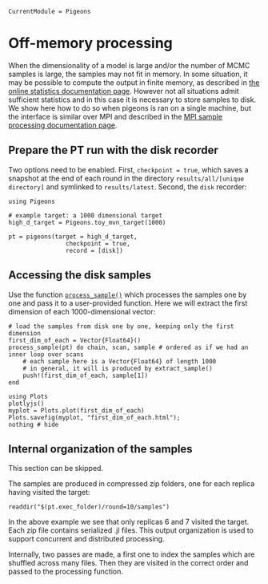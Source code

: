 ```@meta
CurrentModule = Pigeons
```

# Off-memory processing

When the dimensionality of a model is large and/or the 
number of MCMC samples is large, the samples may not 
fit in memory. 
In some situation, it may be possible to compute the 
output in finite memory, as described in 
[the online statistics documentation page](output-online.html). 
However not all situations admit sufficient statistics and 
in this case it is necessary to store samples to disk. 
We show here how to do so when pigeons is ran on a single 
machine, but the interface is similar over MPI and 
described in the 
[MPI sample processing documentation page](output-mpi-postprocessing.html). 


## Prepare the PT run with the disk recorder

Two options need to be enabled. 
First, `checkpoint = true`, 
which saves a snapshot at the end of each round in 
the directory `results/all/[unique directory]` and 
symlinked to `results/latest`. 
Second, the `disk` recorder:

```@example offmemory
using Pigeons

# example target: a 1000 dimensional target
high_d_target = Pigeons.toy_mvn_target(1000)

pt = pigeons(target = high_d_target, 
                checkpoint = true,
                record = [disk])
```

## Accessing the disk samples 

Use the function [`process_sample()`](@ref) which 
processes the samples one by one and pass it to 
a user-provided function. 
Here we will extract the first dimension of 
each 1000-dimensional vector:

```@example offmemory
# load the samples from disk one by one, keeping only the first dimension
first_dim_of_each = Vector{Float64}()
process_sample(pt) do chain, scan, sample # ordered as if we had an inner loop over scans
    # each sample here is a Vector{Float64} of length 1000 
    # in general, it will is produced by extract_sample()
    push!(first_dim_of_each, sample[1])
end

using Plots
plotlyjs()
myplot = Plots.plot(first_dim_of_each)
Plots.savefig(myplot, "first_dim_of_each.html"); 
nothing # hide
```

## Internal organization of the samples

This section can be skipped. 

The samples are produced in compressed zip 
folders, one for each replica having visited 
the target:

```@example offmemory 
readdir("$(pt.exec_folder)/round=10/samples")
```

In the above example we see that only replicas 
6 and 7 visited the target. Each zip file 
contains serialized .jl files. 
This output organization is used to support 
concurrent and distributed processing. 

Internally, two passes are made, a first one to 
index the samples which are shuffled across
many files. Then they are visited in the correct 
order and passed to the processing function.